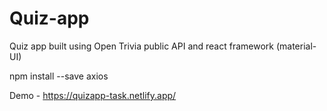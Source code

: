 # Quiz-app

Quiz app built using Open Trivia public API and react framework (material-UI)



npm install --save axios


Demo - https://quizapp-task.netlify.app/
